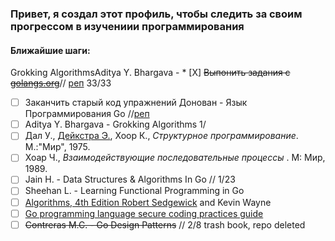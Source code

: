### Привет, я создал этот профиль, чтобы следить за своим прогрессом в изучениии программирования

#### Ближайшие шаги:

Grokking AlgorithmsAditya Y. Bhargava - * [X] ~~Выпонить задания с [golangs.org](https://golangs.org)~~// [реп](https://github.com/UnderAnder/golangs.org) 33/33

* [ ] Заканчить старый код упражнений Донован - Язык Программирования Go //[реп](https://github.com/UnderAnder/donovangolang)
* [ ] Aditya Y. Bhargava - Grokking Algorithms 1/
* [ ] Дал У., [Дейкстра Э.](https://ru.wikipedia.org/wiki/%D0%94%D0%B5%D0%B9%D0%BA%D1%81%D1%82%D1%80%D0%B0,_%D0%AD%D0%B4%D1%81%D0%B3%D0%B5%D1%80_%D0%92%D0%B8%D0%B1%D0%B5 "Дейкстра, Эдсгер Вибе"), Хоор К., *Структурное программирование*. М.:"Мир", 1975.
* [ ] Хоар Ч., *Взаимодействующие последовательные процессы* . М: Мир, 1989.
* [ ] Jain H. - Data Structures & Algorithms In Go // 1/23
* [ ] Sheehan L. - Learning Functional Programming in Go
* [ ] [Algorithms, 4th Edition Robert Sedgewick](https://en.wikipedia.org/wiki/Robert_Sedgewick_(computer_scientist)) and Kevin Wayne
* [ ] [Go programming language secure coding practices guide](https://checkmarx.gitbooks.io/go-scp/)
* [ ] ~~Contreras M.C. - Go Design Patterns~~ // 2/8 trash book, repo deleted
